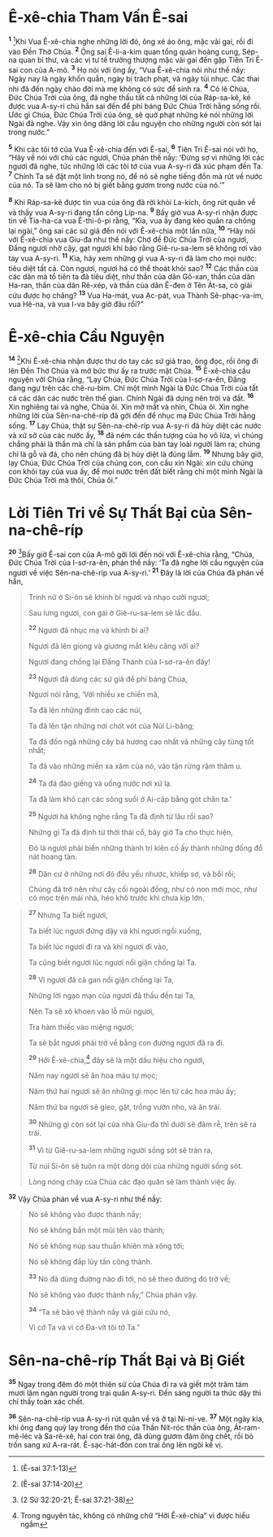 # Ê-xê-chia Tham Vấn Ê-sai
<sup><b>1</b></sup> [^1*]Khi Vua Ê-xê-chia nghe những lời đó, ông xé áo ông, mặc vải gai, rồi đi vào Ðền Thờ Chúa. <sup><b>2</b></sup> Ông sai Ê-li-a-kim quan tổng quản hoàng cung, Sép-na quan bí thư, và các vị tư tế trưởng thượng mặc vải gai đến gặp Tiên Tri Ê-sai con của A-mô. <sup><b>3</b></sup> Họ nói với ông ấy, “Vua Ê-xê-chia nói như thế nầy: Ngày nay là ngày khốn quẫn, ngày bị trách phạt, và ngày tủi nhục. Các thai nhi đã đến ngày chào đời mà mẹ không có sức để sinh ra. <sup><b>4</b></sup> Có lẽ Chúa, Ðức Chúa Trời của ông, đã nghe thấu tất cả những lời của Ráp-sa-kê, kẻ được vua A-sy-ri chủ hắn sai đến để phỉ báng Ðức Chúa Trời hằng sống rồi. Ước gì Chúa, Ðức Chúa Trời của ông, sẽ quở phạt những kẻ nói những lời Ngài đã nghe. Vậy xin ông dâng lời cầu nguyện cho những người còn sót lại trong nước.”

<sup><b>5</b></sup> Khi các tôi tớ của Vua Ê-xê-chia đến với Ê-sai, <sup><b>6</b></sup> Tiên Tri Ê-sai nói với họ, “Hãy về nói với chủ các ngươi, Chúa phán thế nầy: ‘Ðừng sợ vì những lời các ngươi đã nghe, tức những lời các tôi tớ của vua A-sy-ri đã xúc phạm đến Ta. <sup><b>7</b></sup> Chính Ta sẽ đặt một linh trong nó, để nó sẽ nghe tiếng đồn mà rút về nước của nó. Ta sẽ làm cho nó bị giết bằng gươm trong nước của nó.’”

<sup><b>8</b></sup> Khi Ráp-sa-kê được tin vua của ông đã rời khỏi La-kích, ông rút quân về và thấy vua A-sy-ri đang tấn công Líp-na. <sup><b>9</b></sup> Bấy giờ vua A-sy-ri nhận được tin về Tia-ha-ca vua Ê-thi-ô-pi rằng, “Kìa, vua ấy đang kéo quân ra chống lại ngài,” ông sai các sứ giả đến nói với Ê-xê-chia một lần nữa, <sup><b>10</b></sup> “Hãy nói với Ê-xê-chia vua Giu-đa như thế nầy: Chớ để Ðức Chúa Trời của ngươi, Ðấng ngươi nhờ cậy, gạt ngươi khi bảo rằng Giê-ru-sa-lem sẽ không rơi vào tay vua A-sy-ri. <sup><b>11</b></sup> Kìa, hãy xem những gì vua A-sy-ri đã làm cho mọi nước: tiêu diệt tất cả. Còn ngươi, ngươi há có thể thoát khỏi sao? <sup><b>12</b></sup> Các thần của các dân mà tổ tiên ta đã tiêu diệt, như thần của dân Gô-xan, thần của dân Ha-ran, thần của dân Rê-xép, và thần của dân Ê-đen ở Tên Át-sa, có giải cứu được họ chăng? <sup><b>13</b></sup> Vua Ha-mát, vua Ạc-pát, vua Thành Sê-phạc-va-im, vua Hê-na, và vua I-va bây giờ đâu rồi?”

# Ê-xê-chia Cầu Nguyện
<sup><b>14</b></sup> [^2*]Khi Ê-xê-chia nhận được thư do tay các sứ giả trao, ông đọc, rồi ông đi lên Ðền Thờ Chúa và mở bức thư ấy ra trước mặt Chúa. <sup><b>15</b></sup> Ê-xê-chia cầu nguyện với Chúa rằng, “Lạy Chúa, Ðức Chúa Trời của I-sơ-ra-ên, Ðấng đang ngự trên các chê-ru-bim. Chỉ một mình Ngài là Ðức Chúa Trời của tất cả các dân các nước trên thế gian. Chính Ngài đã dựng nên trời và đất. <sup><b>16</b></sup> Xin nghiêng tai và nghe, Chúa ôi. Xin mở mắt và nhìn, Chúa ôi. Xin nghe những lời của Sên-na-chê-ríp đã gởi đến để nhục mạ Ðức Chúa Trời hằng sống. <sup><b>17</b></sup> Lạy Chúa, thật sự Sên-na-chê-ríp vua A-sy-ri đã hủy diệt các nước và xứ sở của các nước ấy, <sup><b>18</b></sup> đã ném các thần tượng của họ vô lửa, vì chúng chẳng phải là thần mà chỉ là sản phẩm của bàn tay loài người làm ra; chúng chỉ là gỗ và đá, cho nên chúng đã bị hủy diệt là đúng lắm. <sup><b>19</b></sup> Nhưng bây giờ, lạy Chúa, Ðức Chúa Trời của chúng con, con cầu xin Ngài: xin cứu chúng con khỏi tay của vua ấy, để mọi nước trên đất biết rằng chỉ một mình Ngài là Ðức Chúa Trời mà thôi, Chúa ôi.”

# Lời Tiên Tri về Sự Thất Bại của Sên-na-chê-ríp
<sup><b>20</b></sup> [^3*]Bấy giờ Ê-sai con của A-mô gởi lời đến nói với Ê-xê-chia rằng, “Chúa, Ðức Chúa Trời của I-sơ-ra-ên, phán thế nầy: ‘Ta đã nghe lời cầu nguyện của ngươi về việc Sên-na-chê-ríp vua A-sy-ri.’ <sup><b>21</b></sup> Ðây là lời của Chúa đã phán về hắn,


> Trinh nữ ở Si-ôn sẽ khinh bỉ ngươi và nhạo cười ngươi;
> 
> Sau lưng ngươi, con gái ở Giê-ru-sa-lem sẽ lắc đầu.
> 
> <sup><b>22</b></sup> Ngươi đã nhục mạ và khinh bỉ ai?
> 
> Ngươi đã lên giọng và giương mắt kiêu căng với ai?
> 
> Ngươi đang chống lại Ðấng Thánh của I-sơ-ra-ên đấy!
> 
> <sup><b>23</b></sup> Ngươi đã dùng các sứ giả để phỉ báng Chúa,
> 
> Ngươi nói rằng, ‘Với nhiều xe chiến mã,
> 
> Ta đã lên những đỉnh cao các núi,
> 
> Ta đã lên tận những nơi chót vót của Núi Li-băng;
> 
> Ta đã đốn ngã những cây bá hương cao nhất và những cây tùng tốt nhất;
> 
> Ta đã vào những miền xa xăm của nó, vào tận rừng rậm thâm u.
> 
> <sup><b>24</b></sup> Ta đã đào giếng và uống nước nơi xứ lạ.
> 
> Ta đã làm khô cạn các sông suối ở Ai-cập bằng gót chân ta.’
> 
> <sup><b>25</b></sup> Ngươi há không nghe rằng Ta đã định từ lâu rồi sao?
> 
> Những gì Ta đã định từ thời thái cổ, bây giờ Ta cho thực hiện,
> 
> Ðó là ngươi phải biến những thành trì kiên cố ấy thành những đống đổ nát hoang tàn.
> 
> <sup><b>26</b></sup> Dân cư ở những nơi đó đều yếu nhược, khiếp sợ, và bối rối;
> 
> Chúng đã trở nên như cây cối ngoài đồng, như cỏ non mới mọc, như cỏ mọc trên mái nhà, héo khô trước khi chưa kịp lớn.
>


> <sup><b>27</b></sup> Nhưng Ta biết ngươi,
> 
> Ta biết lúc ngươi đứng dậy và khi ngươi ngồi xuống,
> 
> Ta biết lúc ngươi đi ra và khi ngươi đi vào,
> 
> Ta cũng biết ngươi lúc ngươi nổi giận chống lại Ta.
> 
> <sup><b>28</b></sup> Vì ngươi đã cả gan nổi giận chống lại Ta,
> 
> Những lời ngạo mạn của ngươi đã thấu đến tai Ta,
> 
> Nên Ta sẽ xỏ khoen vào lỗ mũi ngươi,
> 
> Tra hàm thiếc vào miệng ngươi;
> 
> Ta sẽ bắt ngươi phải trở về bằng con đường ngươi đã ra đi.
> 
> <sup><b>29</b></sup> Hỡi Ê-xê-chia,[^1] đây sẽ là một dấu hiệu cho ngươi,
> 
> Năm nay ngươi sẽ ăn hoa màu tự mọc;
> 
> Năm thứ hai ngươi sẽ ăn những gì mọc lên từ các hoa màu ấy;
> 
> Năm thứ ba ngươi sẽ gieo, gặt, trồng vườn nho, và ăn trái.
> 
> <sup><b>30</b></sup> Những gì còn sót lại của nhà Giu-đa thì dưới sẽ đâm rễ, trên sẽ ra trái.
> 
> <sup><b>31</b></sup> Vì từ Giê-ru-sa-lem những người sống sót sẽ tràn ra,
> 
> Từ núi Si-ôn sẽ tuôn ra một dòng dõi của những người sống sót.
> 
> Lòng nóng cháy của Chúa các đạo quân sẽ làm thành việc ấy.
>

<sup><b>32</b></sup> Vậy Chúa phán về vua A-sy-ri như thế nầy:


> Nó sẽ không vào được thành nầy;
> 
> Nó sẽ không bắn một mũi tên vào thành;
> 
> Nó sẽ không núp sau thuẫn khiên mà xông tới;
> 
> Nó sẽ không đắp lũy tấn công thành.
> 
> <sup><b>33</b></sup> Nó đã dùng đường nào đi tới, nó sẽ theo đường đó trở về;
> 
> Nó sẽ không vào được thành nầy,” Chúa phán vậy.
> 
> <sup><b>34</b></sup> “Ta sẽ bảo vệ thành nầy và giải cứu nó,
> 
> Vì cớ Ta và vì cớ Ða-vít tôi tớ Ta.”
>

# Sên-na-chê-ríp Thất Bại và Bị Giết
<sup><b>35</b></sup> Ngay trong đêm đó một thiên sứ của Chúa đi ra và giết một trăm tám mươi lăm ngàn người trong trại quân A-sy-ri. Ðến sáng người ta thức dậy thì chỉ thấy toàn xác chết.

<sup><b>36</b></sup> Sên-na-chê-ríp vua A-sy-ri rút quân về và ở tại Ni-ni-ve. <sup><b>37</b></sup> Một ngày kia, khi ông đang quỳ lạy trong đền thờ của Thần Nít-róc thần của ông, Át-ram-mê-léc và Sa-rê-xê, hai con trai ông, đã dùng gươm đâm ông chết, rồi bỏ trốn sang xứ A-ra-rát. Ê-sạc-hát-đôn con trai ông lên ngôi kế vị.

[^1]: Trong nguyên tác, không có những chữ “Hỡi Ê-xê-chia” vì được hiểu ngầm
[^1*]: (Ê-sai 37:1-13)
[^2*]: (Ê-sai 37:14-20)
[^3*]: (2 Sử 32:20-21; Ê-sai 37:21-38)
